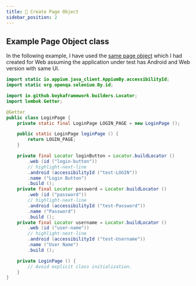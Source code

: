 ```yaml
---
title: 📄 Create Page Object
sidebar_position: 2
---
```


## Example Page Object class

In the following example, I have used the [same page object](/docs/guides/ui/web/create-page-object) which I had created for Web assuming the application under test has Android and Web version with same UI.

```java
import static io.appium.java_client.AppiumBy.accessibilityId;
import static org.openqa.selenium.By.id;

import io.github.boykaframework.builders.Locator;
import lombok.Getter;

@Getter
public class LoginPage {
    private static final LoginPage LOGIN_PAGE = new LoginPage ();

    public static LoginPage loginPage () {
        return LOGIN_PAGE;
    }

    private final Locator loginButton = Locator.buildLocator ()
        .web (id ("login-button"))
        // highlight-next-line
        .android (accessibilityId ("test-LOGIN"))
        .name ("Login Button")
        .build ();
    private final Locator password = Locator.buildLocator ()
        .web (id ("password"))
        // highlight-next-line
        .android (accessibilityId ("test-Password"))
        .name ("Password")
        .build ();
    private final Locator username = Locator.buildLocator ()
        .web (id ("user-name"))
        // highlight-next-line
        .android (accessibilityId ("test-Username"))
        .name ("User Name")
        .build ();

    private LoginPage () {
        // Avoid explicit class initialization.
    }
}
```
